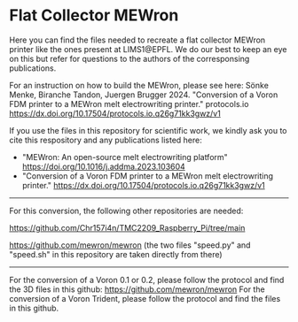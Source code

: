 # Flat Collector MEWron

Here you can find the files needed to recreate a flat collector MEWron printer like the ones present at LIMS1@EPFL. We do our best to keep an eye on this but refer for questions to the authors of the corresponsing publications.

For an instruction on how to build the MEWron, please see here:
Sönke Menke, Biranche Tandon, Juergen Brugger 2024. "Conversion of a Voron FDM printer to a MEWron melt electrowriting printer." protocols.io
https://dx.doi.org/10.17504/protocols.io.q26g71kk3gwz/v1

If you use the files in this repository for scientific work, we kindly ask you to cite this respository and any publications listed here:
* "MEWron: An open-source melt electrowriting platform" https://doi.org/10.1016/j.addma.2023.103604
* "Conversion of a Voron FDM printer to a MEWron melt electrowriting printer." 
https://dx.doi.org/10.17504/protocols.io.q26g71kk3gwz/v1


---
For this conversion, the following other repositories are needed:

https://github.com/Chr157i4n/TMC2209_Raspberry_Pi/tree/main

https://github.com/mewron/mewron (the two files "speed.py" and "speed.sh" in this repository are taken directly from there)

---
For the conversion of a Voron 0.1 or 0.2, please follow the protocol and find the 3D files in this github: https://github.com/mewron/mewron
For the conversion of a Voron Trident, please follow the protocol and find the files in this github.